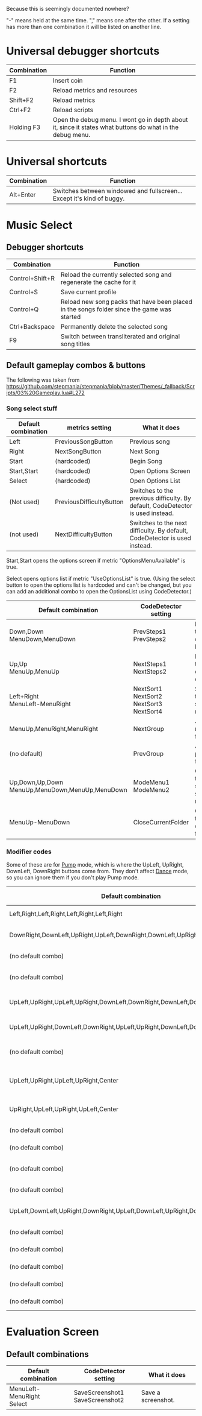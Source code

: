 Because this is seemingly documented nowhere?

"-" means held at the same time. "," means one after the other.
If a setting has more than one combination it will be listed on another line.

# Universal debugger shortcuts

| Combination | Function |
| ----------- | -------- |
| F1 | Insert coin |
| F2 | Reload metrics and resources |
| Shift+F2 | Reload metrics |
| Ctrl+F2 | Reload scripts |
| Holding F3 | Open the debug menu. I wont go in depth about it, since it states what buttons do what in the debug menu. |

# Universal shortcuts

| Combination | Function |
| ----------- | -------- |
| Alt+Enter | Switches between windowed and fullscreen... Except it's kind of buggy. |

# Music Select

## Debugger shortcuts
| Combination | Function |
| ----------- | -------- |
| Control+Shift+R | Reload the currently selected song and regenerate the cache for it |
| Control+S | Save current profile |
| Control+Q | Reload new song packs that have been placed in the songs folder since the game was started |
| Ctrl+Backspace | Permanently delete the selected song |
| F9 | Switch between transliterated and original song titles |

## Default gameplay combos & buttons
The following was taken from https://github.com/stepmania/stepmania/blob/master/Themes/_fallback/Scripts/03%20Gameplay.lua#L272

### Song select stuff

| Default combination | metrics setting | What it does |
| ------------------- | --------------- | ------------ |
| Left | PreviousSongButton | Previous song |
| Right | NextSongButton | Next Song |
| Start | (hardcoded) | Begin Song |
| Start,Start | (hardcoded) | Open Options Screen |
| Select | (hardcoded) | Open Options List |
| (Not used) | PreviousDifficultyButton | Switches to the previous difficulty. By default, CodeDetector is used instead. |
| (not used) | NextDifficultyButton | Switches to the next difficulty. By default, CodeDetector is used instead. |

Start,Start opens the options screen if metric "OptionsMenuAvailable" is true.

Select opens options list if metric "UseOptionsList" is true. (Using the select button to open the options list is hardcoded and can't be changed, but you can add an additional combo to open the OptionsList using CodeDetector.)

| Default combination | CodeDetector setting | What it does |
| ------------------- | -------------------- | ------------ |
| Down,Down<br>MenuDown,MenuDown | PrevSteps1<br>PrevSteps2 | Make the difficulty harder |
| Up,Up<br>MenuUp,MenuUp | NextSteps1<br>NextSteps2 | Make the difficulty easier |
| Left+Right<br>MenuLeft-MenuRight | NextSort1<br>NextSort2<br>NextSort3<br>NextSort4 | Switch the sorting mode |
| MenuUp,MenuRight,MenuRight | NextGroup | Jump to next folder |
| (no default) | PrevGroup | Jump to previous folder |
| Up,Down,Up,Down<br>MenuUp,MenuDown,MenuUp,MenuDown | ModeMenu1<br>ModeMenu2 | Open up the sorting selection menu |
| MenuUp-MenuDown | CloseCurrentFolder | Close the current folder |
### Modifier codes

Some of these are for [Pump](https://github.com/stepmania/stepmania/wiki/Supported-Game-Modes#pump) mode, which is where the UpLeft, UpRight, DownLeft, DownRight buttons come from. They don't affect [Dance](https://github.com/stepmania/stepmania/wiki/Supported-Game-Modes#dance) mode, so you can ignore them if you don't play Pump mode.

| Default combination | CodeDetector setting | What it does |
| ------------------- | -------------------- | ------------ |
| Left,Right,Left,Right,Left,Right,Left,Right | CancelAll | Remove all modifiers |
| DownRight,DownLeft,UpRight,UpLeft,DownRight,DownLeft,UpRight,UpLeft,Center | CodeDetector setting | Enables/Disables the [Mirror](https://github.com/stepmania/stepmania/wiki/List-of-Song-Modifiers#turn) modifier. |
| (no default combo) | Left | Enables/Disables the [Left](https://github.com/stepmania/stepmania/wiki/List-of-Song-Modifiers#turn) modifer. |
| (no default combo) | Right | Enables/Disables the [Right](https://github.com/stepmania/stepmania/wiki/List-of-Song-Modifiers#turn) modifier. |
| UpLeft,UpRight,UpLeft,UpRight,DownLeft,DownRight,DownLeft,DownRight,Center | Shuffle | Enables/Disables the [Shuffle](https://github.com/stepmania/stepmania/wiki/List-of-Song-Modifiers#turn) modifier. |
| UpLeft,UpRight,DownLeft,DownRight,UpLeft,UpRight,DownLeft,DownRight,Center | SuperShuffle | Enables/Disables the [SuperShuffle](https://github.com/stepmania/stepmania/wiki/List-of-Song-Modifiers) modifier. |
| (no default combo) | NextTransform | Cycles between transform modifiers |
| UpLeft,UpRight,UpLeft,UpRight,Center | NextScrollSpeed | Jumps to the next scroll speed (ex: 1x -> 2x, 2x -> 3x) |
| UpRight,UpLeft,UpRight,UpLeft,Center | PreviousScrollSpeed | Jumps to the previous scroll speed |
| (no default combo) | NextAccel | Cycles between [Accel](https://github.com/stepmania/stepmania/wiki/List-of-Song-Modifiers#acceleration) modifiers | 
| (no default combo) | NextEffect | Cycles between [Effect](https://github.com/stepmania/stepmania/wiki/List-of-Song-Modifiers#effects) modifiers |
| (no default combo) | NextAppearance | Cycles between [Appearnace](https://github.com/stepmania/stepmania/wiki/List-of-Song-Modifiers#appearance) modifiers |
| (no default combo) | NextTurn | Cycles between [Turn](https://github.com/stepmania/stepmania/wiki/List-of-Song-Modifiers#turn) modifiers |
| UpLeft,DownLeft,UpRight,DownRight,UpLeft,DownLeft,UpRight,DownRight,DownRight | Reverse | Enables/Disables the [Reverse](https://github.com/stepmania/stepmania/wiki/List-of-Song-Modifiers#scroll) modifier |
| (no default combo) | HoldNotes | You know what this does. |
| (no default combo) | Mines | You know what this does. |
| (no default combo) | Dark | You know what this does. |
| (no default combo) | Hidden | You know what this does. |
| (no default combo) | RandomVanish | You know what this does. |

# Evaluation Screen

## Default combinations
| Default combination | CodeDetector setting | What it does |
| ------------------- | -------------------- | ------------ |
| MenuLeft-MenuRight<br>Select | SaveScreenshot1<br>SaveScreenshot2 | Save a screenshot. |